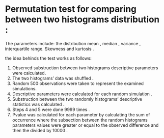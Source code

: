 # Permutation test for comparing between two histograms distribution :
The parameters include: the distribution mean , median , variance , interquartile range. Skewness and kurtosis . 

the idea behinds the test works as follows:
1.	Observed substruction between two histograms descriptive parameters were calculated.
2.	The two histograms’ data was shuffled .
3.	Random 500 observations were taken to represent the examined simulations.
4.	Descriptive parameters were calculated for each random simulation .
5.	Substruction between the two randomly histograms’ descriptive statistics was calculated  .
6.	Steps 4 and 5 were done 9999 times .
7.	Pvalue was calculated for each parameter by calculating the sum of occurrence where the subsection between the random histograms parameters values were greater or equal to the observed difference and then the divided by 10000 .
